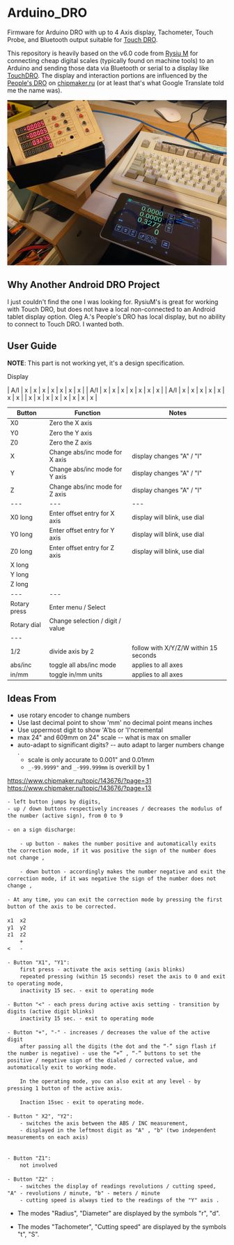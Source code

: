 # Arduino_DRO

Firmware for Arduino DRO with up to 4 Axis display, Tachometer, Touch Probe, and Bluetooth output suitable for [Touch DRO](https://www.yuriystoys.com).

This repository is heavily based on the v6.0 code from [Rysiu M](http://rysium.com/projects/197-arduino-dro-q) for connecting cheap digital scales (typically found on machine tools) to an Arduino and sending those data via Bluetooth or serial to a display like [TouchDRO](http://www.yuriystoys.com/p/android-dro.html). The display and interaction portions are influenced by the [People's DRO](https://www.chipmaker.ru/topic/143676) on [chipmaker.ru](https://www.chipmaker.ru) (or at least that's what Google Translate told me the name was).

![Arduino DRO connected to TouchDRO](images/Arduino-DRO-TouchDRO.jpeg)

## Why Another Android DRO Project

I just couldn't find the one I was looking for. RysiuM's is great for working with Touch DRO, but does not have a local non-connected to an Android tablet display option. Oleg A.'s People's DRO has local display, but no ability to connect to Touch DRO. I wanted both. 

## User Guide

**NOTE**: This part is not working yet, it's a design specification.

Display

| A/I | x | x | x | x | x | x | x |
| A/I | x | x | x | x | x | x | x | 
| A/I | x | x | x | x | x | x | x | 
| x   | x | x | x | x | x | x | x |


| Button    | Function              | Notes |
| ---       | ---                   | ---   |
| X0        | Zero the X axis       |       |
| Y0        | Zero the Y axis       |       |
| Z0        | Zero the Z axis       |       |
| X         | Change abs/inc mode for X axis    | display changes "A" / "I" |
| Y         | Change abs/inc mode for Y axis    | display changes "A" / "I" |
| Z         | Change abs/inc mode for Z axis    | display changes "A" / "I" |
| ---       | ---                               | ---
| X0 long   | Enter offset entry for X axis     | display will blink, use dial |
| Y0 long   | Enter offset entry for Y axis     | display will blink, use dial |
| Z0 long   | Enter offset entry for Z axis     | display will blink, use dial |
| X long    |                                   |
| Y long    |                                   |
| Z long    |                                   |
| ---       | ---                               |
| Rotary press  | Enter menu / Select               |
| Rotary dial   | Change selection / digit / value  |
| ---           |
| 1/2           | divide axis by 2              | follow with X/Y/Z/W within 15 seconds |
| abs/inc       | toggle all abs/inc mode       | applies to all axes  |
| in/mm         | toggle in/mm units            | applies to all axes  |


## Ideas From

- use rotary encoder to change numbers
- Use last decimal point to show 'mm' no decimal point means inches
- Use uppermost digit to show 'A'bs or 'I'ncremental
- max 24" and 609mm on 24" scale -- what is max on smaller
- auto-adapt to significant digits? -- auto adapt to larger numbers change .
    - scale is only accurate to 0.001" and 0.01mm
    - `_-99.9999"` and `_-999.999mm` is overkill by 1

https://www.chipmaker.ru/topic/143676/?page=31
https://www.chipmaker.ru/topic/143676/?page=13


    - left button jumps by digits,
    - up / down buttons respectively increases / decreases the modulus of the number (active sign), from 0 to 9

    - on a sign discharge:

        - up button - makes the number positive and automatically exits the correction mode, if it was positive the sign of the number does not change ,

        - down button - accordingly makes the number negative and exit the correction mode, if it was negative the sign of the number does not change ,

    - At any time, you can exit the correction mode by pressing the first button of the axis to be corrected.

    x1  x2
    y1  y2 
    z1  z2
        +
    <   -

    - Button "X1", "Y1":
        first press - activate the axis setting (axis blinks)
        repeated pressing (within 15 seconds) reset the axis to 0 and exit to operating mode,
        inactivity 15 sec. - exit to operating mode 

    - Button "<" - each press during active axis setting - transition by digits (active digit blinks)
        inactivity 15 sec. - exit to operating mode

    - Button "+", "-" - increases / decreases the value of the active digit
        after passing all the digits (the dot and the “-” sign flash if the number is negative) - use the “+” , “-” buttons to set the positive / negative sign of the dialed / corrected value, and automatically exit to working mode.

        In the operating mode, you can also exit at any level - by pressing 1 button of the active axis.

        Inaction 15sec - exit to operating mode.

    - Button " X2", "Y2":
        - switches the axis between the ABS / INC measurement,
        - displayed in the leftmost digit as "A" , "b" (two independent measurements on each axis)


    - Button "Z1":
        not involved

    - Button "Z2" :
        - switches the display of readings revolutions / cutting speed, "A" - revolutions / minute, "b" - meters / minute
        - cutting speed is always tied to the readings of the "Y" axis .


* The modes "Radius", "Diameter" are displayed by the symbols "r", "d".

* The modes "Tachometer", "Cutting speed" are displayed by the symbols "t", "S".

